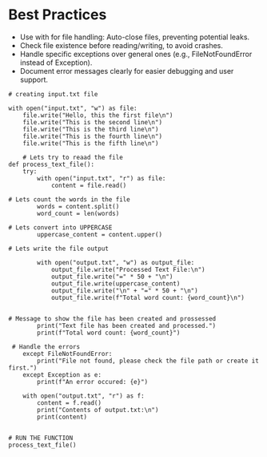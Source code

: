 # Best Practices   
- Use with for file handling: Auto-close files, preventing potential leaks.  
- Check file existence before reading/writing, to avoid crashes.  
- Handle specific exceptions over general ones (e.g., FileNotFoundError instead of Exception).  
- Document error messages clearly for easier debugging and user support.  

```
# creating input.txt file 

with open("input.txt", "w") as file:
    file.write("Hello, this the first file\n")
    file.write("This is the second line\n")
    file.write("This is the third line\n")
    file.write("This is the fourth line\n")
    file.write("This is the fifth line\n")

    # Lets try to reaad the file
def process_text_file():
    try:
        with open("input.txt", "r") as file:
            content = file.read()
                
# Lets count the words in the file 
        words = content.split()
        word_count = len(words)

# Lets convert into UPPERCASE
        uppercase_content = content.upper()

# Lets write the file output

        with open("output.txt", "w") as output_file:
            output_file.write("Processed Text File:\n")
            output_file.write("=" * 50 + "\n")
            output_file.write(uppercase_content)
            output_file.write("\n" + "=" * 50 + "\n")
            output_file.write(f"Total word count: {word_count}\n")


# Message to show the file has been created and prossessed
        print("Text file has been created and processed.")
        print(f"Total word count: {word_count}")

 # Handle the errors
    except FileNotFoundError:
        print("File not found, please check the file path or create it first.")
    except Exception as e:
        print(f"An error occured: {e}")
    
    with open("output.txt", "r") as f:
        content = f.read()
        print("Contents of output.txt:\n")
        print(content)


# RUN THE FUNCTION
process_text_file()
```

